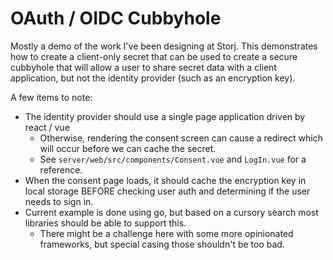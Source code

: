 # OAuth / OIDC Cubbyhole

Mostly a demo of the work I've been designing at Storj. This demonstrates how to create a client-only secret that can
be used to create a secure cubbyhole that will allow a user to share secret data with a client application, but not the
identity provider (such as an encryption key).

A few items to note:

- The identity provider should use a single page application driven by react / vue
  - Otherwise, rendering the consent screen can cause a redirect which will occur before we can cache the secret.
  - See `server/web/src/components/Consent.vue` and `LogIn.vue` for a reference.
- When the consent page loads, it should cache the encryption key in local storage BEFORE checking user auth and 
  determining if the user needs to sign in.
- Current example is done using go, but based on a cursory search most libraries should be able to support this.
  - There might be a challenge here with some more opinionated frameworks, but special casing those shouldn't be too bad.

